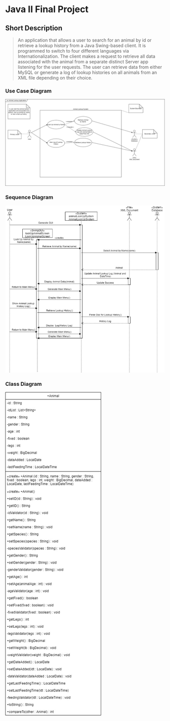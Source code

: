 # Java II Final Project
## Short Description
> An application that allows a user to search for an animal by id or retrieve a lookup history from a Java Swing-based client. It is programmed to switch to four different languages via Internationalization. The client makes a request to retrieve all data associated with the animal from a separate distinct Server app listening for the user requests. The user can retrieve data from either MySQL or generate a log of lookup histories on all animals from an XML file depending on their choice. 

### Use Case Diagram
![Use Case Diagram](images/UseCaseDiagramAnimalClass.jpg)

### Sequence Diagram
![Sequence Diagram](images/SequenceDiagramAnimalClass.jpg)
### Class Diagram
![Class Diagram](images/ClassDiagramAnimalClass.jpg)
